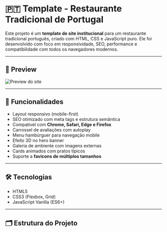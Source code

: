# 🇵🇹 Template - Restaurante Tradicional de Portugal

Este projeto é um **template de site institucional** para um restaurante tradicional português, criado com HTML, CSS e JavaScript puro. Ele foi desenvolvido com foco em responsividade, SEO, performance e compatibilidade com todos os navegadores modernos.

---

## 📸 Preview

![Preview do site](https://imgur.com/a/SgfXggx)

---

## 🚀 Funcionalidades

- Layout responsivo (mobile-first)
- SEO otimizado com meta tags e estrutura semântica
- Compatível com **Chrome, Safari, Edge e Firefox**
- Carrossel de avaliações com autoplay
- Menu hambúrguer para navegação mobile
- Efeito 3D no hero banner
- Galeria de ambiente com imagens externas
- Cards animados com pratos típicos
- Suporte a **favicons de múltiplos tamanhos**

---

## 🛠️ Tecnologias

- HTML5
- CSS3 (Flexbox, Grid)
- JavaScript Vanilla (ES6+)

---

## 🗂️ Estrutura do Projeto

